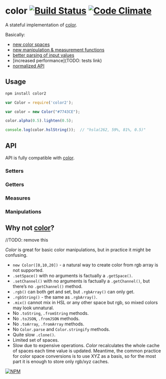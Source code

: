 # color [![Build Status](https://travis-ci.org/dfcreative/color.svg?branch=master)](https://travis-ci.org/dfcreative/color) [![Code Climate](https://codeclimate.com/github/dfcreative/color/badges/gpa.svg)](https://codeclimate.com/github/dfcreative/color)

A stateful implementation of [color](http://npmjs.org/package/color).

Basically:

* [new color spaces](http://github.com/dfcreative/color-space)
* [new manipulation & measurement functions](http://github.com/dfcreative/color-manipulate)
* [better parsing of input values](http://github.com/dfcreative/color-parse)
* [increased performance](TODO: tests link)
* [normalized API](#API)


## Usage

```bash
npm install color2
```

```javascript
var Color = require('color2');

var color = new Color("#7743CE");

color.alpha(0.5).lighten(0.5);

console.log(color.hslString());  // "hsla(262, 59%, 81%, 0.5)"
```

## API

API is fully compatible with [color](http://github.com/harthur/color#API).

### Setters

### Getters

### Measures

### Manipulations




## Why not [color](https://github.com/harthur/color)?
//TODO: remove this

_Color_ is great for basic color manipulations, but in practice it might be confusing.

* `new Color([0,10,20])` - a natural way to create color from rgb array is not supported.
* `.setSpace()` with no arguments is factually a `.getSpace()`.
* `.setChannel()` with no arguments is factually a `.getChannel()`, but there’s no `.getChannel()` method.
* `.rgb()` can both get and set, but `.rgbArray()` can only get.
* `.rgbString()` - the same as `.rgbArray()`.
* `.mix()` cannot mix in HSL or any other space but rgb, so mixed colors may look unnatural.
* No `.toString`, `.fromString` methods.
* No `.toJSON`, `.fromJSON` methods.
* No `.toArray`, `.fromArray` methods.
* No `Color.parse` and `Color.stringify` methods.
* Quite slow `.clone()`.
* Limited set of spaces.
* Slow due to expensive operations. _Color_ recalculates the whole cache of spaces each time value is updated. Meantime, the common practice for color space conversions is to use XYZ as a basis, so for the most part it is enough to store only rgb/xyz caches.


[![NPM](https://nodei.co/npm/color2.png?downloads=true&downloadRank=true&stars=true)](https://nodei.co/npm/color2/)
